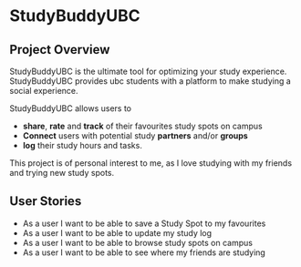 # StudyBuddyUBC

## Project Overview

StudyBuddyUBC is the ultimate tool for optimizing your study experience.
StudyBuddyUBC provides ubc students with a platform to make studying a social experience.

StudyBuddyUBC allows users to 

- **share**, **rate** and **track** of their favourites study spots on campus 
- **Connect** users with potential study **partners** and/or **groups**
- **log** their study hours and tasks.

This project is of personal interest to me, as I love studying with my friends and trying new study spots.


## User Stories

- As a user I want to be able to save a Study Spot to my favourites
- As a user I want to be able to update my study log
- As a user I want to be able to browse study spots on campus
- As a user I want to be able to see where my friends are studying

